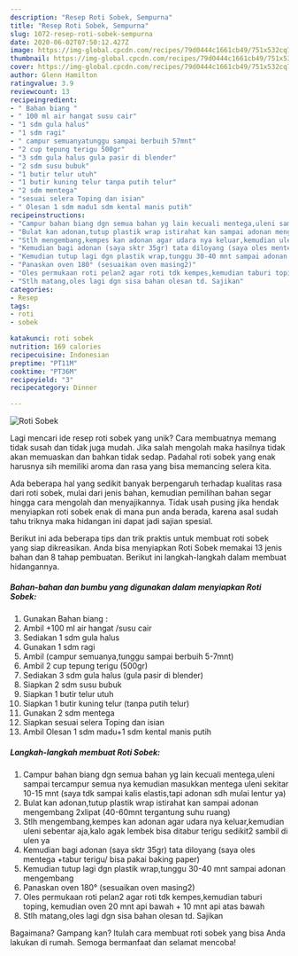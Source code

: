 ```yaml
---
description: "Resep Roti Sobek, Sempurna"
title: "Resep Roti Sobek, Sempurna"
slug: 1072-resep-roti-sobek-sempurna
date: 2020-06-02T07:50:12.427Z
image: https://img-global.cpcdn.com/recipes/79d0444c1661cb49/751x532cq70/roti-sobek-foto-resep-utama.jpg
thumbnail: https://img-global.cpcdn.com/recipes/79d0444c1661cb49/751x532cq70/roti-sobek-foto-resep-utama.jpg
cover: https://img-global.cpcdn.com/recipes/79d0444c1661cb49/751x532cq70/roti-sobek-foto-resep-utama.jpg
author: Glenn Hamilton
ratingvalue: 3.9
reviewcount: 13
recipeingredient:
- " Bahan biang "
- " 100 ml air hangat susu cair"
- "1 sdm gula halus"
- "1 sdm ragi"
- " campur semuanyatunggu sampai berbuih 57mnt"
- "2 cup tepung terigu 500gr"
- "3 sdm gula halus gula pasir di blender"
- "2 sdm susu bubuk"
- "1 butir telur utuh"
- "1 butir kuning telur tanpa putih telur"
- "2 sdm mentega"
- "sesuai selera Toping dan isian"
- " Olesan 1 sdm madu1 sdm kental manis putih"
recipeinstructions:
- "Campur bahan biang dgn semua bahan yg lain kecuali mentega,uleni sampai tercampur semua nya kemudian masukkan mentega uleni sekitar 10-15 mnt (saya tdk sampai kalis elastis,tapi adonan sdh mulai lentur ya)"
- "Bulat kan adonan,tutup plastik wrap istirahat kan sampai adonan mengembang 2xlipat (40-60mnt tergantung suhu ruang)"
- "Stlh mengembang,kempes kan adonan agar udara nya keluar,kemudian uleni sebentar aja,kalo agak lembek bisa ditabur terigu sedikit2 sambil di ulen ya"
- "Kemudian bagi adonan (saya sktr 35gr) tata diloyang (saya oles mentega +tabur terigu/ bisa pakai baking paper)"
- "Kemudian tutup lagi dgn plastik wrap,tunggu 30-40 mnt sampai adonan mengembang"
- "Panaskan oven 180° (sesuaikan oven masing2)"
- "Oles permukaan roti pelan2 agar roti tdk kempes,kemudian taburi toping, kemudian oven 20 mnt api bawah + 10 mnt api atas bawah"
- "Stlh matang,oles lagi dgn sisa bahan olesan td. Sajikan"
categories:
- Resep
tags:
- roti
- sobek

katakunci: roti sobek 
nutrition: 169 calories
recipecuisine: Indonesian
preptime: "PT11M"
cooktime: "PT36M"
recipeyield: "3"
recipecategory: Dinner

---
```



![Roti Sobek](https://img-global.cpcdn.com/recipes/79d0444c1661cb49/751x532cq70/roti-sobek-foto-resep-utama.jpg)

Lagi mencari ide resep roti sobek yang unik? Cara membuatnya memang tidak susah dan tidak juga mudah. Jika salah mengolah maka hasilnya tidak akan memuaskan dan bahkan tidak sedap. Padahal roti sobek yang enak harusnya sih memiliki aroma dan rasa yang bisa memancing selera kita.



Ada beberapa hal yang sedikit banyak berpengaruh terhadap kualitas rasa dari roti sobek, mulai dari jenis bahan, kemudian pemilihan bahan segar hingga cara mengolah dan menyajikannya. Tidak usah pusing jika hendak menyiapkan roti sobek enak di mana pun anda berada, karena asal sudah tahu triknya maka hidangan ini dapat jadi sajian spesial.


Berikut ini ada beberapa tips dan trik praktis untuk membuat roti sobek yang siap dikreasikan. Anda bisa menyiapkan Roti Sobek memakai 13 jenis bahan dan 8 tahap pembuatan. Berikut ini langkah-langkah dalam membuat hidangannya.

<!--inarticleads1-->

##### Bahan-bahan dan bumbu yang digunakan dalam menyiapkan Roti Sobek:

1. Gunakan  Bahan biang :
1. Ambil  +100 ml air hangat /susu cair
1. Sediakan 1 sdm gula halus
1. Gunakan 1 sdm ragi
1. Ambil  (campur semuanya,tunggu sampai berbuih 5-7mnt)
1. Ambil 2 cup tepung terigu (500gr)
1. Sediakan 3 sdm gula halus (gula pasir di blender)
1. Siapkan 2 sdm susu bubuk
1. Siapkan 1 butir telur utuh
1. Siapkan 1 butir kuning telur (tanpa putih telur)
1. Gunakan 2 sdm mentega
1. Siapkan sesuai selera Toping dan isian
1. Ambil  Olesan 1 sdm madu+1 sdm kental manis putih




<!--inarticleads2-->

##### Langkah-langkah membuat Roti Sobek:

1. Campur bahan biang dgn semua bahan yg lain kecuali mentega,uleni sampai tercampur semua nya kemudian masukkan mentega uleni sekitar 10-15 mnt (saya tdk sampai kalis elastis,tapi adonan sdh mulai lentur ya)
1. Bulat kan adonan,tutup plastik wrap istirahat kan sampai adonan mengembang 2xlipat (40-60mnt tergantung suhu ruang)
1. Stlh mengembang,kempes kan adonan agar udara nya keluar,kemudian uleni sebentar aja,kalo agak lembek bisa ditabur terigu sedikit2 sambil di ulen ya
1. Kemudian bagi adonan (saya sktr 35gr) tata diloyang (saya oles mentega +tabur terigu/ bisa pakai baking paper)
1. Kemudian tutup lagi dgn plastik wrap,tunggu 30-40 mnt sampai adonan mengembang
1. Panaskan oven 180° (sesuaikan oven masing2)
1. Oles permukaan roti pelan2 agar roti tdk kempes,kemudian taburi toping, kemudian oven 20 mnt api bawah + 10 mnt api atas bawah
1. Stlh matang,oles lagi dgn sisa bahan olesan td. Sajikan




Bagaimana? Gampang kan? Itulah cara membuat roti sobek yang bisa Anda lakukan di rumah. Semoga bermanfaat dan selamat mencoba!
